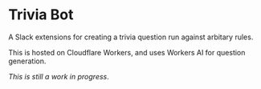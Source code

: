 # Trivia Bot

A Slack extensions for creating a trivia question run against arbitary rules.

This is hosted on Cloudflare Workers, and uses Workers AI for question generation.

_This is still a work in progress_.
